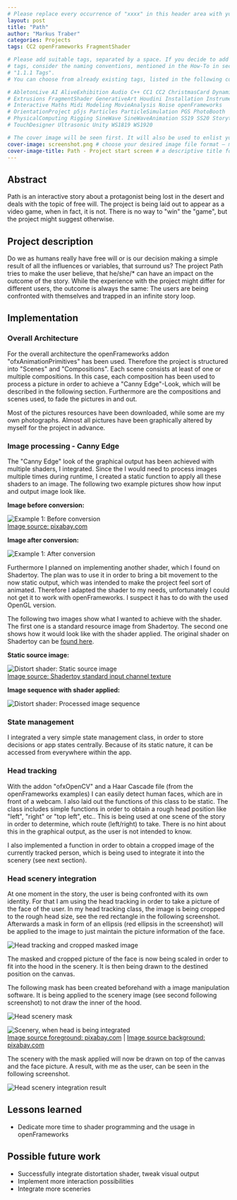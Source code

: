 ```yaml
---
# Please replace every occurrence of "xxxx" in this header area with your personal information.
layout: post
title: "Path"
author: "Markus Traber"
categories: Projects
tags: CC2 openFrameworks FragmentShader

# Please add suitable tags, separated by a space. If you decide to add new 
# tags, consider the naming conventions, mentioned in the How-To in section 
# "1.1.1 Tags".
# You can choose from already existing tags, listed in the following comments:

# AbletonLive AI AliveExhibition Audio C++ CC1 CC2 ChristmasCard Dynamics 
# Extrusions FragmentShader GenerativeArt Houdini Installation Instrument 
# Interactive Maths Midi Modeling MovieAnalysis Noise openFrameworks 
# OrientationProject p5js Particles ParticleSimulation PGS PhotoBooth 
# PhysicalComputing Rigging SineWave SineWaveAnimation SS19 SS20 Storytelling 
# TouchDesigner Ultrasonic Unity WS1819 WS1920

# The cover image will be seen first. It will also be used to enlist your project amonst others.
cover-image: screenshot.png # choose your desired image file format — must be supported by web browsers — only one
cover-image-title: Path - Project start screen # a descriptive title for the image
---
```



## Abstract

Path is an interactive story about a protagonist being lost in the desert and deals with the topic of free will. The project is being laid out to appear as a video game, when in fact, it is not. There is no way to "win" the "game", but the project might suggest otherwise.

## Project description

Do we as humans really have free will or is our decision making a simple result of all the influences or variables, that surround us? The project Path tries to make the user believe, that he/she/* can have an impact on the outcome of the story. While the experience with the project might differ for different users, the outcome is always the same: The users are being confronted with themselves and trapped in an infinite story loop.

## Implementation

### Overall Architecture

For the overall architecture the openFrameworks addon "ofxAnimationPrimitives" has been used. Therefore the project is structured into "Scenes" and "Compositions". Each scene consists at least of one or multiple compositions. In this case, each composition has been used to process a picture in order to achieve a "Canny Edge"-Look, which will be described in the following section. Furthermore are the compositions and scenes used, to fade the pictures in and out.

Most of the pictures resources have been downloaded, while some are my own photographs. Almost all pictures have been graphically altered by myself for the project in advance.

### Image processing - Canny Edge

The "Canny Edge" look of the graphical output has been achieved with multiple shaders, I integrated. Since the I would need to process images multiple times during runtime, I created a static function to apply all these shaders to an image. The following two example pictures show how input and output image look like.

__Image before conversion:__

![Example 1: Before conversion](example_1.jpg)  
[Image source: pixabay.com](https://pixabay.com/de/photos/w%C3%BCste-sand-sandd%C3%BCnen-sahara-gobi-1840453/)

__Image after conversion:__

![Example 1: After conversion](example_1_processed.jpg)

Furthermore I planned on implementing another shader, which I found on Shadertoy. The plan was to use it in order to bring a bit movement to the now static output, which was intended to make the project feel sort of animated. Therefore I adapted the shader to my needs, unfortunately I could not get it to work with openFrameworks. I suspect it has to do with the used OpenGL version.

The following two images show what I wanted to achieve with the shader. The first one is a standard resource image from Shadertoy. The second one shows how it would look like with the shader applied. The original shader on Shadertoy can be [found here](https://www.shadertoy.com/view/Xsfyzr).

__Static source image:__

![Distort shader: Static source image](distort_static.png)  
[Image source: Shadertoy standard input channel texture](https://www.shadertoy.com)

__Image sequence with shader applied:__

![Distort shader: Processed image sequence](distort_sequence.gif)

### State management

I integrated a very simple state management class, in order to store decisions or app states centrally. Because of its static nature, it can be accessed from everywhere within the app.

### Head tracking

With the addon "ofxOpenCV" and a Haar Cascade file (from the openFrameworks examples) I can easily detect human faces, which are in front of a webcam. I also  laid out the functions of this class to be static. The class includes simple functions in order to obtain a rough head position like "left", "right" or "top left", etc.. This is being used at one scene of the story in order to determine, which route (left/right) to take. There is no hint about this in the graphical output, as the user is not intended to know.

I also implemented a function in order to obtain a cropped image of the currently tracked person, which is being used to integrate it into the scenery (see next section).

### Head scenery integration

At one moment in the story, the user is being confronted with its own identity. For that I am using the head tracking in order to take a picture of the face of the user. In my head tracking class, the image is being cropped to the rough head size, see  the red rectangle in the following screenshot. Afterwards a mask in form of an ellipsis (red ellipsis in the screenshot) will be applied to the image to just maintain the picture information of the face.

![Head tracking and cropped masked image](head_scenery_head_image.png)

The masked and cropped picture of the face is now being scaled in order to fit into the hood in the scenery. It is then being drawn to the destined position on the canvas.

The following mask has been created beforehand with a image manipulation software. It is being applied to the scenery image (see second following screenshot) to not draw the inner of the hood.

![Head scenery mask](head_scenery_mask.jpg)

![Scenery, when head is being integrated](head_scenery.jpg)  
[Image source foreground: pixabay.com](https://pixabay.com/de/photos/afghani-menschen-mann-k%C3%A4lte-winter-60700/) | [Image source background: pixabay.com](https://pixabay.com/de/photos/w%C3%BCste-sand-keine-person-reisen-3106739/)

The scenery with the mask applied will now be drawn on top of the canvas and the face picture. A result, with me as the user, can be seen in the following screenshot.

![Head scenery integration result](head_scenery_result.png)

## Lessons learned

* Dedicate more time to shader programming and the usage in openFrameworks

## Possible future work
 * Successfully integrate distortation shader, tweak visual output
 * Implement more interaction possibilities
 * Integrate more sceneries